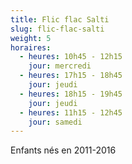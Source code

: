 ```yaml
---
title: Flic flac Salti
slug: flic-flac-salti
weight: 5
horaires:
  - heures: 10h45 - 12h15
    jour: mercredi
  - heures: 17h15 - 18h45
    jour: jeudi   
  - heures: 18h15 - 19h45
    jour: jeudi
  - heures: 11h15 - 12h45
    jour: samedi
---
```

Enfants nés en 2011-2016
